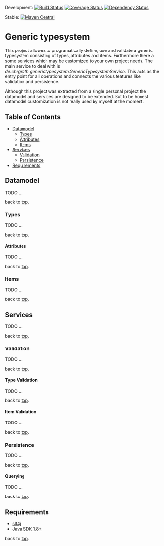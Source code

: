 Development: [![Build Status](https://secure.travis-ci.org/christiangroth/generic-typesystem.svg)](http://travis-ci.org/christiangroth/generic-typesystem) [![Coverage Status](https://coveralls.io/repos/github/christiangroth/generic-typesystem/badge.svg?branch=develop)](https://coveralls.io/github/christiangroth/generic-typesystem?branch=develop) [![Dependency Status](https://www.versioneye.com/user/projects/57d99a5d4307470032353ca5/badge.svg?style=flat-square)](https://www.versioneye.com/user/projects/57d99a5d4307470032353ca5)

Stable: [![Maven Central](https://maven-badges.herokuapp.com/maven-central/de.chrgroth.generic-typesystem/${articatId}/badge.svg)](http://search.maven.org/#artifactdetails|de.chrgroth.generic-typesystem|generic-typesystem)

# Generic typesystem
This project allowes to programatically define, use and validate a generic typesystem consisting of types, attributes and items. Furthermore there a some services which may be customized to your own project needs. The main service to deal with is *de.chrgroth.generictypesystem.GenericTypesystemService*. This acts as the entry point for all operations and connects the various features like validation and persistence. 

Although this project was extracted from a single personal project the datamodel and services are designed to be extended. But to be honest datamodel customization is not really used by myself at the moment.

<a id="toc"></a>
## Table of Contents
- [Datamodel](#model)
  - [Types](#model-type)
  - [Attributes](#model-type-attributes)
   - [Items](#model-item)
- [Services](#service)
  - [Validation](#service-validation)
  - [Persistence](#service-persistence)
- [Requirements](#requirements)

<a id="model"></a>
## Datamodel
TODO ...

back to [top](#toc).

<a id="model-type"></a>
### Types
TODO ...

back to [top](#toc).

<a id="model-type-attributes"></a>
#### Attributes
TODO ...

back to [top](#toc).

<a id="model-item"></a>
### Items
TODO ...

back to [top](#toc).

<a id="service"></a>
## Services
TODO ...

back to [top](#toc).

<a id="service-validation"></a>
### Validation
TODO ...

back to [top](#toc).

<a id="service-validation-type"></a>
#### Type Validation
TODO ...

back to [top](#toc).

<a id="service-validation-item"></a>
#### Item Validation
TODO ...

back to [top](#toc).

<a id="service-persistence"></a>
### Persistence
TODO ...

back to [top](#toc).

<a id="service-persistence-querying"></a>
#### Querying
TODO ...

back to [top](#toc).

<a id="requirements"></a>
## Requirements
- [slf4j][1]
- [Java SDK 1.8+][2]

[1]: http://www.slf4j.org/
[2]: http://www.oracle.com/technetwork/java/javase/downloads/index.html

back to [top](#toc).